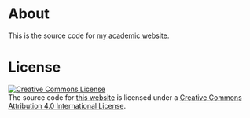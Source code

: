 # About

This is the source code for [my academic website][site].

# License

<a rel="license" href="http://creativecommons.org/licenses/by/4.0/"><img alt="Creative Commons License" style="border-width:0" src="https://i.creativecommons.org/l/by/4.0/88x31.png" /></a><br />The source code for [this website][site] is licensed under a <a rel="license" href="http://creativecommons.org/licenses/by/4.0/">Creative Commons Attribution 4.0 International License</a>.

[site]: http://people.linguistics.mcgill.ca/~brian.buccola

